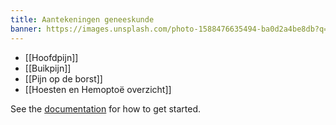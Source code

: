 ```yaml
---
title: Aantekeningen geneeskunde
banner: https://images.unsplash.com/photo-1588476635494-ba0d2a4be8db?q=80&w=1065&auto=format&fit=crop&ixlib=rb-4.0.3&ixid=M3wxMjA3fDB8MHxwaG90by1wYWdlfHx8fGVufDB8fHx8fA%3D%3D
---
```

- [[Hoofdpijn]]
- [[Buikpijn]]
- [[Pijn op de borst]]
- [[Hoesten en Hemoptoë overzicht]]

See the [documentation](https://quartz.jzhao.xyz) for how to get started.
